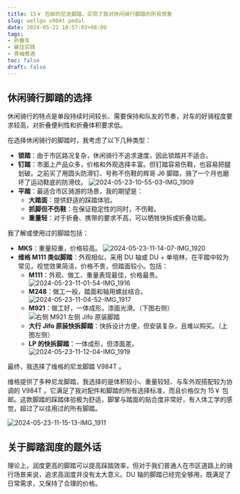 ```yaml
---
title: 15￥ 包邮的尼龙脚踏，实现了我对休闲骑行脚踏的所有想象
slug: wellgo v984t pedal
date: 2024-05-22 18:57:03+08:00
tags:
- 折叠车
- 最佳实践
- 青梅煮酒
toc: false
draft: false
---
```


## 休闲骑行脚踏的选择

休闲骑行的特点是单段持续时间较长、需要保持和队友的节奏，对车的好骑程度要求较高，对折叠便利性和折叠体积要求低。

在选择休闲骑行的脚踏时，我考虑了以下几种类型：

- **锁踏**：由于市区路况复杂，休闲骑行不追求速度，因此锁踏并不适合。
- **钉踏**：市面上产品众多，价格和外观选择丰富。但钉踏容易伤鞋，也容易把腿划破。之前买了用圆头防滑钉、号称不伤鞋的辉哥 J6 脚踏，骑了一个月也磨坏了运动鞋底的防滑纹。
  ![2024-05-23-10-55-03-IMG_1909](https://raw.githubusercontent.com/xbot/image-hosting/master/blog/20240523105503000-ce00dc4fb9ab8a487cde423996856c89.avif)
- **平踏**：最适合市区骑游的场景，我的期望是：
	- **大踏面**：提供舒适的踩踏体验。
	- **抓脚但不伤鞋**：在保证稳定性的同时，不伤鞋。
	- **重量轻**：对于折叠、携带的要求不高，可以牺牲快拆或折叠功能。

我了解或使用过的脚踏包括：

- **MKS**：重量较重，价格较高。
  ![2024-05-23-11-14-07-IMG_1920](https://raw.githubusercontent.com/xbot/image-hosting/master/blog/20240523111407000-59dc71c7c14ff5e078464b44d4c642b7.avif)
- **维格 M111 类似脚踏**：外观相似，采用 DU 轴或 DU + 单培林，在平踏中较为常见，视觉效果简洁，价格不贵，但踏面较小。包括：
	- **M111**：外观、做工、重量表现最佳，价格最贵。
	 ![2024-05-23-11-01-54-IMG_1916](https://raw.githubusercontent.com/xbot/image-hosting/master/blog/20240523110154000-9d35806a669f0dffb8b896463a3bc154.avif)
	- **M248**：做工一般，踏面和轴用螺丝结合。
	 ![2024-05-23-11-04-52-IMG_1917](https://raw.githubusercontent.com/xbot/image-hosting/master/blog/20240523110452000-59c95f9c6786c4f9788dfe13206797e9.avif)
	- **M921**：做工好，一体成形，漆面光滑。（下图右侧）
	 ![右侧 M921 左侧 Jifo 原装脚踏](https://raw.githubusercontent.com/xbot/image-hosting/master/blog/20240523110629000-a746750be91e494d2301cd94818b7d65.avif)
	- **大行 Jifo 原装快拆脚踏**：快拆设计方便，但安装复杂，且难以购买。（上图左侧）
	- **LP 的快拆脚踏**：一体成形，但漆面差。
	 ![2024-05-23-11-12-04-IMG_1919](https://raw.githubusercontent.com/xbot/image-hosting/master/blog/20240523111204000-a8cd7b434e6408f4e7d100cbb3c18c82.avif)

最终，我选择了维格的尼龙脚踏 V984T 。

维格提供了多种尼龙脚踏，我选择的是体积较小、重量较轻、与车外观搭配较为协调的 V984T 。它满足了我对配件和脚踏的所有选择标准，而且价格仅为 15￥ 包邮。这款脚踏的踩踏体验极为舒适，脚掌与踏面的贴合度非常好，有人体工学的感觉，超过了以往用过的所有脚踏。

![2024-05-23-11-15-13-IMG_1911](https://raw.githubusercontent.com/xbot/image-hosting/master/blog/20240523111513000-ae842b6fc709f0ce210c0c29ad06bcf4.avif)

## 关于脚踏润度的题外话

理论上，润度更高的脚踏可以提高踩踏效率，但对于我们普通人在市区道路上的骑行场景来说，追求高润度并没有太大意义。DU 轴的脚踏已经完全够用，既满足了日常需求，又保持了合理的价格。